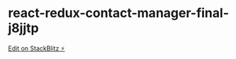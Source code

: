 # react-redux-contact-manager-final-j8jjtp

[Edit on StackBlitz ⚡️](https://stackblitz.com/edit/react-redux-contact-manager-final-j8jjtp)
